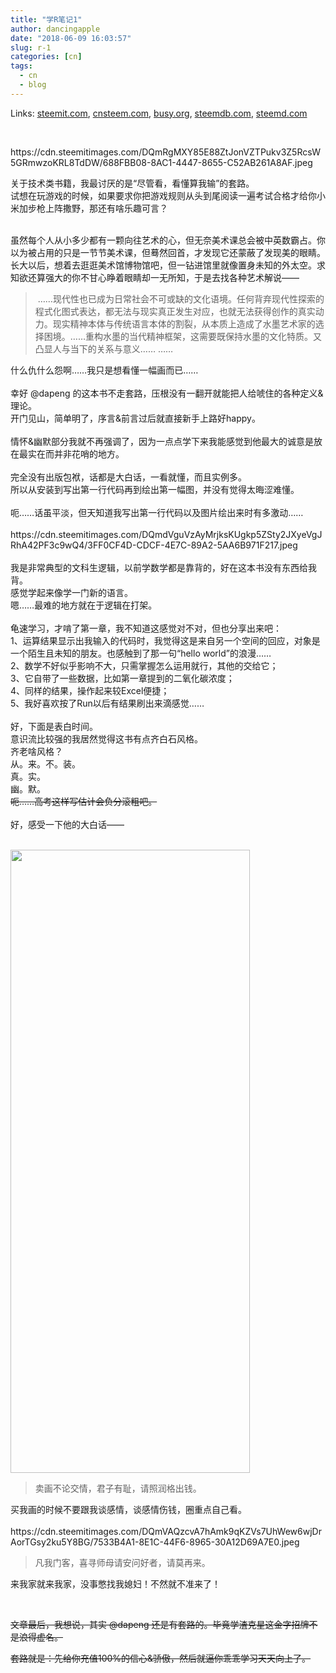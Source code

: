 ```yaml
---
title: "学R笔记1"
author: dancingapple
date: "2018-06-09 16:03:57"
slug: r-1
categories: [cn]
tags: 
  - cn
  - blog
---
```


Links: [steemit.com](https://steemit.com/cn/@dancingapple/r-1), [cnsteem.com](https://cnsteem.com/cn/@dancingapple/r-1), [busy.org](https://busy.org/cn/@dancingapple/r-1), [steemdb.com](https://steemdb.com/cn/@dancingapple/r-1), [steemd.com](https://steemd.com/cn/@dancingapple/r-1)

<html>
<p>&nbsp;</p>
<p>https://cdn.steemitimages.com/DQmRgMXY85E88ZtJonVZTPukv3Z5RcsW5GRmwzoKRL8TdDW/688FBB08-8AC1-4447-8655-C52AB261A8AF.jpeg&nbsp;</p>
<p>关于技术类书籍，我最讨厌的是“尽管看，看懂算我输”的套路。<br>
试想在玩游戏的时候，如果要求你把游戏规则从头到尾阅读一遍考试合格才给你小米加步枪上阵撒野，那还有啥乐趣可言？</p>
<p><br>
虽然每个人从小多少都有一颗向往艺术的心，但无奈美术课总会被中英数霸占。你以为被占用的只是一节节美术课，但蓦然回首，才发现它还蒙蔽了发现美的眼睛。<br>
长大以后，想着去逛逛美术馆博物馆吧，但一钻进馆里就像置身未知的外太空。求知欲还算强大的你不甘心睁着眼睛却一无所知，于是去找各种艺术解说——</p>
<blockquote>&nbsp;……现代性也已成为日常社会不可或缺的文化语境。任何背弃现代性探索的程式化图式表达，都无法与现实真正发生对应，也就无法获得创作的真实动力。现实精神本体与传统语言本体的割裂，从本质上造成了水墨艺术家的选择困境。……重构水墨的当代精神框架，这需要既保持水墨的文化特质。又凸显人与当下的关系与意义…… ……</blockquote>
<p>什么仇什么怨啊……我只是想看懂一幅画而已……<br>
<br>
幸好 @dapeng 的这本书不走套路，压根没有一翻开就能把人给唬住的各种定义&amp;理论。<br>
开门见山，简单明了，序言&amp;前言过后就直接新手上路好happy。<br>
<br>
情怀&amp;幽默部分我就不再强调了，因为一点点学下来我能感觉到他最大的诚意是放在最实在而并非花哨的地方。<br>
<br>
完全没有出版包袱，话都是大白话，一看就懂，而且实例多。<br>
所以从安装到写出第一行代码再到绘出第一幅图，并没有觉得太晦涩难懂。<br>
<br>
呃……话虽平淡，但天知道我写出第一行代码以及图片绘出来时有多激动……<br>
<br>
https://cdn.steemitimages.com/DQmdVguVzAyMrjksKUgkp5ZSty2JXyeVgJRhA42PF3c9wQ4/3FF0CF4D-CDCF-4E7C-89A2-5AA6B971F217.jpeg<br>
<br>
我是非常典型的文科生逻辑，以前学数学都是靠背的，好在这本书没有东西给我背。<br>
感觉学起来像学一门新的语言。<br>
嗯……最难的地方就在于逻辑在打架。<br>
<br>
龟速学习，才啃了第一章，我不知道这感觉对不对，但也分享出来吧：<br>
1、运算结果显示出我输入的代码时，我觉得这是来自另一个空间的回应，对象是一个陌生且未知的朋友。也感触到了那一句“hello world”的浪漫……<br>
2、数学不好似乎影响不大，只需掌握怎么运用就行，其他的交给它；<br>
3、它自带了一些数据，比如第一章提到的二氧化碳浓度；<br>
4、同样的结果，操作起来较Excel便捷；<br>
5、我好喜欢按了Run以后有结果刷出来滴感觉……<br>
<br>
好，下面是表白时间。<br>
意识流比较强的我居然觉得这书有点齐白石风格。<br>
齐老啥风格？<br>
从。来。不。装。<br>
真。实。<br>
幽。默。<br>
<del>呃……高考这样写估计会负分滚粗吧。<br>
</del><br>
好，感受一下他的大白话——<br>
<br>
</p>
<p><img src="https://cdn.steemitimages.com/DQmUCBtheRvW3eJmCn9X4wjXdQwW97GtHZH7HGjeMcZ16ge/9B8C63C1-F5A9-41BC-8E8F-164659B41A60.jpeg" width="383" height="997"/></p>
<blockquote>卖画不论交情，君子有耻，请照润格出钱。</blockquote>
<p>买我画的时候不要跟我谈感情，谈感情伤钱，圈重点自己看。<br>
<br>
https://cdn.steemitimages.com/DQmVAQzcvA7hAmk9qKZVs7UhWew6wjDrAorTGsy2ku5Y8BG/7533B4A1-8E1C-44F6-8965-30A12D69A7E0.jpeg&nbsp;</p>
<blockquote>凡我门客，喜寻师母请安问好者，请莫再来。</blockquote>
<p>来我家就来我家，没事憋找我媳妇！不然就不准来了！&nbsp;</p>
<p><br></p>
<p><del>文章最后，我想说，其实 @dapeng 还是有套路的。毕竟学渣克星这金字招牌不是浪得虚名。</del></p>
<p><del>套路就是：先给你充值100%的信心&amp;骄傲，然后就逼你乖乖学习天天向上了。</del></p>
</html>

